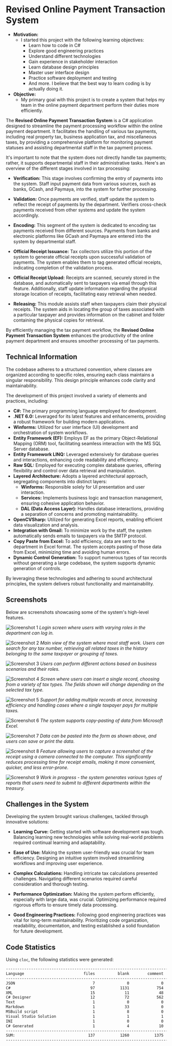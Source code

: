 # Revised Online Payment Transaction System

- **Motivation:** 
  - I started this project with the following learning objectives:
    - Learn how to code in C#
    - Explore good engineering practices
    - Understand different technologies
    - Gain experience in stakeholder interaction
    - Learn database design principles
    - Master user interface design
    - Practice software deployment and testing
    - And more. I believe that the best way to learn coding is by actually doing it.
- **Objective:**
  - My primary goal with this project is to create a system that helps my team in the online payment department perform their duties more efficiently.

The **Revised Online Payment Transaction System** is a C# application designed to streamline the payment processing workflow within the online payment department. It facilitates the handling of various tax payments, including real property tax, business application tax, and miscellaneous taxes, by providing a comprehensive platform for monitoring payment statuses and assisting departmental staff in the tax payment process.

It's important to note that the system does not directly handle tax payments; rather, it supports departmental staff in their administrative tasks. Here's an overview of the different stages involved in tax processing:

- **Verification:** This stage involves confirming the entry of payments into the system. Staff input payment data from various sources, such as banks, GCash, and Paymaya, into the system for further processing.

- **Validation:** Once payments are verified, staff update the system to reflect the receipt of payments by the department. Verifiers cross-check payments received from other systems and update the system accordingly.

- **Encoding:** This segment of the system is dedicated to encoding tax payments received from different sources. Payments from banks and electronic platforms like GCash and Paymaya are entered into the system by departmental staff.

- **Official Receipt Issuance:** Tax collectors utilize this portion of the system to generate official receipts upon successful validation of payments. The system enables them to tag generated official receipts, indicating completion of the validation process.

- **Official Receipt Upload:** Receipts are scanned, securely stored in the database, and automatically sent to taxpayers via email through this feature. Additionally, staff update information regarding the physical storage location of receipts, facilitating easy retrieval when needed.

- **Releasing:** This module assists staff when taxpayers claim their physical receipts. The system aids in locating the group of taxes associated with a particular taxpayer and provides information on the cabinet and folder containing the physical copies for retrieval.

By efficiently managing the tax payment workflow, the **Revised Online Payment Transaction System** enhances the productivity of the online payment department and ensures smoother processing of tax payments.

## Technical Information

The codebase adheres to a structured convention, where classes are organized according to specific roles, ensuring each class maintains a singular responsibility. This design principle enhances code clarity and maintainability.

The development of this project involved a variety of elements and practices, including:

- **C#:** The primary programming language employed for development.
- **.NET 6.0:** Leveraged for its latest features and enhancements, providing a robust framework for building modern applications.
- **Winforms:** Utilized for user interface (UI) development and orchestration of system workflows.
- **Entity Framework (EF):** Employs EF as the primary Object-Relational Mapping (ORM) tool, facilitating seamless interaction with the MS SQL Server database.
- **Entity Framework LINQ:** Leveraged extensively for database queries and interactions, enhancing code readability and efficiency.
- **Raw SQL:** Employed for executing complex database queries, offering flexibility and control over data retrieval and manipulation.
- **Layered Architecture:** Adopts a layered architectural approach, segregating components into distinct layers:
  - **Winforms:** Responsible solely for UI presentation and user interaction.
  - **Services:** Implements business logic and transaction management, ensuring cohesive application behavior.
  - **DAL (Data Access Layer):** Handles database interactions, providing a separation of concerns and promoting maintainability.
- **OpenCVSharp:** Utilized for generating Excel reports, enabling efficient data visualization and analysis.
- **Integration with Gmail:** To minimize work by the staff, the system automatically sends emails to taxpayers via the SMTP protocol.
- **Copy Paste from Excel:** To add efficiency, data are sent to the department in Excel format. The system accepts pasting of those data from Excel, minimizing time and avoiding human errors.
- **Dynamic Control Generation:** To support numerous types of tax records without generating a large codebase, the system supports dynamic generation of controls.

By leveraging these technologies and adhering to sound architectural principles, the system delivers robust functionality and maintainability.

## Screenshots

Below are screenshots showcasing some of the system's high-level features.

![Screenshot 1](screenshots/scr-01.png)
*Login screen where users with varying roles in the department can log in.*

![Screenshot 2](screenshots/scr-02.png)
*Main view of the system where most staff work. Users can search for any tax number, retrieving all related taxes in the history belonging to the same taxpayer or grouping of taxes.*

![Screenshot 3](screenshots/scr-03.png)
*Users can perform different actions based on business scenarios and their roles.*

![Screenshot 4](screenshots/scr-04.png)
*Screen where users can insert a single record, choosing from a variety of tax types. The fields shown will change depending on the selected tax type.*

![Screenshot 5](screenshots/scr-05.png)
*Support for adding multiple records at once, increasing efficiency and handling cases where a single taxpayer pays for multiple taxes.*

![Screenshot 6](screenshots/scr-06.png)
*The system supports copy-pasting of data from Microsoft Excel.*

![Screenshot 7](screenshots/scr-07.png)
*Data can be pasted into the form as shown above, and users can save or print the data.*

![Screenshot 8](screenshots/scr-08.png)
*Feature allowing users to capture a screenshot of the receipt using a camera connected to the computer. This significantly reduces processing time for receipt emails, making it more convenient, quicker, and less error-prone.*

![Screenshot 9](screenshots/scr-09.png)
*Work in progress - the system generates various types of reports that users need to submit to different departments within the treasury.*

## Challenges in the System

Developing the system brought various challenges, tackled through innovative solutions:

- **Learning Curve:** Getting started with software development was tough. Balancing learning new technologies while solving real-world problems required continual learning and adaptability.

- **Ease of Use:** Making the system user-friendly was crucial for team efficiency. Designing an intuitive system involved streamlining workflows and improving user experience.

- **Complex Calculations:** Handling intricate tax calculations presented challenges. Navigating different scenarios required careful consideration and thorough testing.

- **Performance Optimization:** Making the system perform efficiently, especially with large data, was crucial. Optimizing performance required rigorous efforts to ensure timely data processing.

- **Good Engineering Practices:** Following good engineering practices was vital for long-term maintainability. Prioritizing code organization, readability, documentation, and testing established a solid foundation for future development.

## Code Statistics

Using `cloc`, the following statistics were generated:

```markdown
------------------------------------------------------------------------------------
Language                          files          blank        comment           code
------------------------------------------------------------------------------------
JSON                                  7              0              0          12775
C#                                   97           1131            754           7198
XML                                  15             11             48           5880
C# Designer                          12             72            562           2463
Text                                  1              0              0             84
Markdown                              1             33              0             67
MSBuild script                        1              8              0             56
Visual Studio Solution                1              1              1             23
INI                                   1              0              0             16
C# Generated                          1              4             10             11
------------------------------------------------------------------------------------
SUM:                                137           1260           1375          28573
------------------------------------------------------------------------------------
